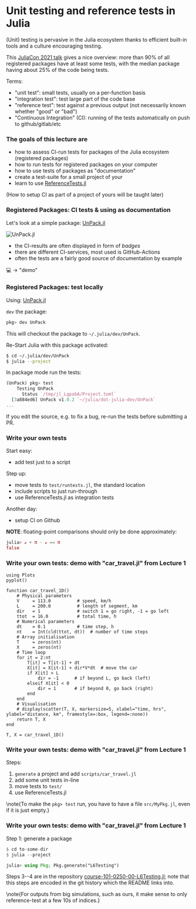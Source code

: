 <!--This file was generated, do not modify it.-->
# Unit testing and reference tests in Julia

(Unit) testing is pervasive in the Julia ecosystem thanks to efficient built-in tools and
a culture encouraging testing.

This [JuliaCon 2021 talk](https://live.juliacon.org/talk/HVSAW9) gives a nice overview: more than 90% of all registered
packages have at least some tests, with the median package having about 25% of the code being tests.

Terms:
- "unit test": small tests, usually on a per-function basis
- "integration test": test large part of the code base
- "reference test": test against a previous output (not necessarily known whether "good" or "bad")
- "Continuous Integration" (CI): running of the tests automatically on push to github/gitlab/etc

### The goals of this lecture are
- how to assess CI-run tests for packages of the Julia ecosystem (registered packages)
- how to run tests for registered packages on your computer
- how to use tests of packages as "documentation"
- create a test-suite for a small project of your
- learn to use [ReferenceTests.jl](https://github.com/JuliaTesting/ReferenceTests.jl)

(How to setup CI as part of a project of yours will be taught later)

### Registered Packages: CI tests & using as documentation

Let's look at a simple package: [UnPack.jl](https://github.com/mauro3/UnPack.jl)

![UnPack.jl](../assets/literate_figures/l6_UnPack.png)

- the CI-results are often displayed in form of _badges_
- there are different CI-services, most used is GitHub-Actions
- often the tests are a fairly good source of documentation by example

💻 -> "demo"

### Registered Packages: test locally

Using: [UnPack.jl](https://github.com/mauro3/UnPack.jl)

`dev` the package:
```julia
pkg> dev UnPack
```
This will checkout the package to `~/.julia/dev/UnPack`.

Re-Start Julia with this package activated:
```sh
$ cd ~/.julia/dev/UnPack
$ julia --project
```
In package mode run the tests:
```julia
(UnPack) pkg> test
    Testing UnPack
      Status `/tmp/jl_LgpabA/Project.toml`
  [3a884ed6] UnPack v1.0.2 `~/julia/dot-julia-dev/UnPack`
...
```
If you edit the source, e.g. to fix a bug, re-run the tests before submitting a PR.

### Write your own tests

Start easy:
- add test just to a script

Step up:
- move tests to `test/runtests.jl`, the standard location
- include scripts to just run-through
- use ReferenceTests.jl as integration tests

Another day:
- setup CI on Github

**NOTE**: floating-point comparisons should only be done approximately:
```julia
julia> ℯ + π - ℯ == π
false
```

### Write your own tests: demo with "car_travel.jl" from Lecture 1

```julia:ex1
using Plots
pyplot()

function car_travel_1D()
    # Physical parameters
    V     = 113.0          # speed, km/h
    L     = 200.0          # length of segment, km
    dir   = 1              # switch 1 = go right, -1 = go left
    ttot  = 16.0           # total time, h
    # Numerical parameters
    dt    = 0.1            # time step, h
    nt    = Int(cld(ttot, dt))  # number of time steps
    # Array initialisation
    T     = zeros(nt)
    X     = zeros(nt)
    # Time loop
    for it = 2:nt
        T[it] = T[it-1] + dt
        X[it] = X[it-1] + dir*V*dt  # move the car
        if X[it] > L
            dir = -1      # if beyond L, go back (left)
        elseif X[it] < 0
            dir = 1       # if beyond 0, go back (right)
        end
    end
    # Visualisation
    # display(scatter(T, X, markersize=5, xlabel="time, hrs", ylabel="distance, km", framestyle=:box, legend=:none))
    return T, X
end

T, X = car_travel_1D()
```

### Write your own tests: demo with "car_travel.jl" from Lecture 1

Steps:
1. `generate` a project and add `scripts/car_travel.jl`
2. add some unit tests in-line
3. move tests to `test/`
4. use ReferenceTests.jl

\note{To make the `pkg> test` run, you have to have a file `src/MyPkg.jl`, even if it is just empty.}

### Write your own tests: demo with "car_travel.jl" from Lecture 1

Step 1: generate a package
```julia
$ cd to-some-dir
$ julia --project

julia> using Pkg; Pkg.generate("L6Testing")
```

Steps 3--4 are in the repository [course-101-0250-00-L6Testing.jl](https://github.com/eth-vaw-glaciology/course-101-0250-00-L6Testing.jl); note that this steps are encoded in the git history which the README links into.

\note{For outputs from big simulations, such as ours, it make sense to only reference-test at a few 10s of indices.}

